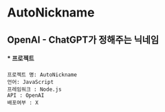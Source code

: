 # AutoNickname
## OpenAI - ChatGPT가 정해주는 닉네임

#### * 프로젝트
    프로젝트 명: AutoNickname
    언어: JavaScript
    프레임워크 : Node.js
    API : OpenAI
    배포여부 : X

